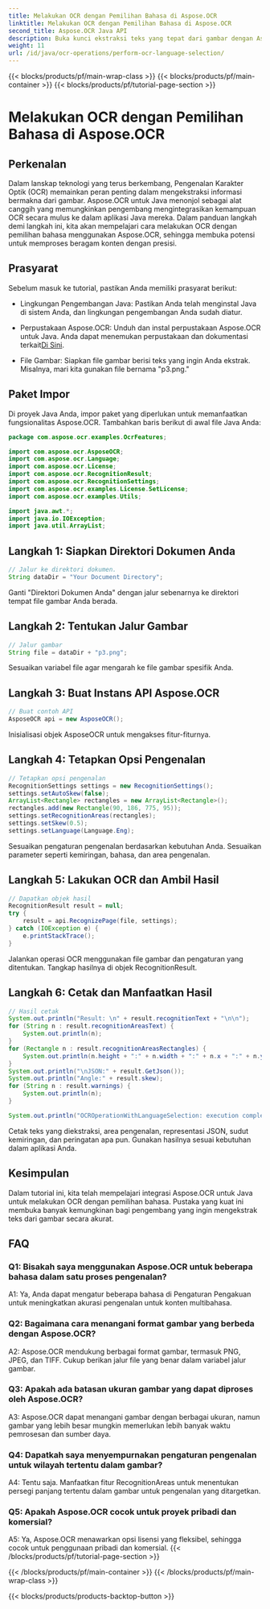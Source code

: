 ```yaml
---
title: Melakukan OCR dengan Pemilihan Bahasa di Aspose.OCR
linktitle: Melakukan OCR dengan Pemilihan Bahasa di Aspose.OCR
second_title: Aspose.OCR Java API
description: Buka kunci ekstraksi teks yang tepat dari gambar dengan Aspose.OCR untuk Java. Ikuti panduan langkah demi langkah kami untuk OCR yang akurat dengan pemilihan bahasa.
weight: 11
url: /id/java/ocr-operations/perform-ocr-language-selection/
---
```


{{< blocks/products/pf/main-wrap-class >}}
{{< blocks/products/pf/main-container >}}
{{< blocks/products/pf/tutorial-page-section >}}

# Melakukan OCR dengan Pemilihan Bahasa di Aspose.OCR

## Perkenalan

Dalam lanskap teknologi yang terus berkembang, Pengenalan Karakter Optik (OCR) memainkan peran penting dalam mengekstraksi informasi bermakna dari gambar. Aspose.OCR untuk Java menonjol sebagai alat canggih yang memungkinkan pengembang mengintegrasikan kemampuan OCR secara mulus ke dalam aplikasi Java mereka. Dalam panduan langkah demi langkah ini, kita akan mempelajari cara melakukan OCR dengan pemilihan bahasa menggunakan Aspose.OCR, sehingga membuka potensi untuk memproses beragam konten dengan presisi.

## Prasyarat

Sebelum masuk ke tutorial, pastikan Anda memiliki prasyarat berikut:

- Lingkungan Pengembangan Java: Pastikan Anda telah menginstal Java di sistem Anda, dan lingkungan pengembangan Anda sudah diatur.

-  Perpustakaan Aspose.OCR: Unduh dan instal perpustakaan Aspose.OCR untuk Java. Anda dapat menemukan perpustakaan dan dokumentasi terkait[Di Sini](https://reference.aspose.com/ocr/java/).

- File Gambar: Siapkan file gambar berisi teks yang ingin Anda ekstrak. Misalnya, mari kita gunakan file bernama "p3.png."

## Paket Impor

Di proyek Java Anda, impor paket yang diperlukan untuk memanfaatkan fungsionalitas Aspose.OCR. Tambahkan baris berikut di awal file Java Anda:

```java
package com.aspose.ocr.examples.OcrFeatures;

import com.aspose.ocr.AsposeOCR;
import com.aspose.ocr.Language;
import com.aspose.ocr.License;
import com.aspose.ocr.RecognitionResult;
import com.aspose.ocr.RecognitionSettings;
import com.aspose.ocr.examples.License.SetLicense;
import com.aspose.ocr.examples.Utils;

import java.awt.*;
import java.io.IOException;
import java.util.ArrayList;
```

## Langkah 1: Siapkan Direktori Dokumen Anda

```java
// Jalur ke direktori dokumen.
String dataDir = "Your Document Directory";
```

Ganti "Direktori Dokumen Anda" dengan jalur sebenarnya ke direktori tempat file gambar Anda berada.

## Langkah 2: Tentukan Jalur Gambar

```java
// Jalur gambar
String file = dataDir + "p3.png";
```

Sesuaikan variabel file agar mengarah ke file gambar spesifik Anda.

## Langkah 3: Buat Instans API Aspose.OCR

```java
// Buat contoh API
AsposeOCR api = new AsposeOCR();
```

Inisialisasi objek AsposeOCR untuk mengakses fitur-fiturnya.

## Langkah 4: Tetapkan Opsi Pengenalan

```java
// Tetapkan opsi pengenalan
RecognitionSettings settings = new RecognitionSettings();
settings.setAutoSkew(false);
ArrayList<Rectangle> rectangles = new ArrayList<Rectangle>();
rectangles.add(new Rectangle(90, 186, 775, 95));
settings.setRecognitionAreas(rectangles);
settings.setSkew(0.5);
settings.setLanguage(Language.Eng);
```

Sesuaikan pengaturan pengenalan berdasarkan kebutuhan Anda. Sesuaikan parameter seperti kemiringan, bahasa, dan area pengenalan.

## Langkah 5: Lakukan OCR dan Ambil Hasil

```java
// Dapatkan objek hasil
RecognitionResult result = null;
try {
    result = api.RecognizePage(file, settings);
} catch (IOException e) {
    e.printStackTrace();
}
```

Jalankan operasi OCR menggunakan file gambar dan pengaturan yang ditentukan. Tangkap hasilnya di objek RecognitionResult.

## Langkah 6: Cetak dan Manfaatkan Hasil

```java
// Hasil cetak
System.out.println("Result: \n" + result.recognitionText + "\n\n");
for (String n : result.recognitionAreasText) {
    System.out.println(n);
}
for (Rectangle n : result.recognitionAreasRectangles) {
    System.out.println(n.height + ":" + n.width + ":" + n.x + ":" + n.y);
}
System.out.println("\nJSON:" + result.GetJson());
System.out.println("Angle:" + result.skew);
for (String n : result.warnings) {
    System.out.println(n);
}

System.out.println("OCROperationWithLanguageSelection: execution complete");
```

Cetak teks yang diekstraksi, area pengenalan, representasi JSON, sudut kemiringan, dan peringatan apa pun. Gunakan hasilnya sesuai kebutuhan dalam aplikasi Anda.

## Kesimpulan

Dalam tutorial ini, kita telah mempelajari integrasi Aspose.OCR untuk Java untuk melakukan OCR dengan pemilihan bahasa. Pustaka yang kuat ini membuka banyak kemungkinan bagi pengembang yang ingin mengekstrak teks dari gambar secara akurat.

## FAQ

### Q1: Bisakah saya menggunakan Aspose.OCR untuk beberapa bahasa dalam satu proses pengenalan?

A1: Ya, Anda dapat mengatur beberapa bahasa di Pengaturan Pengakuan untuk meningkatkan akurasi pengenalan untuk konten multibahasa.

### Q2: Bagaimana cara menangani format gambar yang berbeda dengan Aspose.OCR?

A2: Aspose.OCR mendukung berbagai format gambar, termasuk PNG, JPEG, dan TIFF. Cukup berikan jalur file yang benar dalam variabel jalur gambar.

### Q3: Apakah ada batasan ukuran gambar yang dapat diproses oleh Aspose.OCR?

A3: Aspose.OCR dapat menangani gambar dengan berbagai ukuran, namun gambar yang lebih besar mungkin memerlukan lebih banyak waktu pemrosesan dan sumber daya.

### Q4: Dapatkah saya menyempurnakan pengaturan pengenalan untuk wilayah tertentu dalam gambar?

A4: Tentu saja. Manfaatkan fitur RecognitionAreas untuk menentukan persegi panjang tertentu dalam gambar untuk pengenalan yang ditargetkan.

### Q5: Apakah Aspose.OCR cocok untuk proyek pribadi dan komersial?

A5: Ya, Aspose.OCR menawarkan opsi lisensi yang fleksibel, sehingga cocok untuk penggunaan pribadi dan komersial.
{{< /blocks/products/pf/tutorial-page-section >}}

{{< /blocks/products/pf/main-container >}}
{{< /blocks/products/pf/main-wrap-class >}}

{{< blocks/products/products-backtop-button >}}
